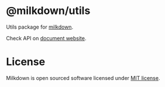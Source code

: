 # @milkdown/utils

Utils package for [milkdown](https://milkdown.dev/).

Check API on [document website](https://milkdown.dev/#/using-utils-package).

# License

Milkdown is open sourced software licensed under [MIT license](https://github.com/Saul-Mirone/milkdown/blob/main/LICENSE).
